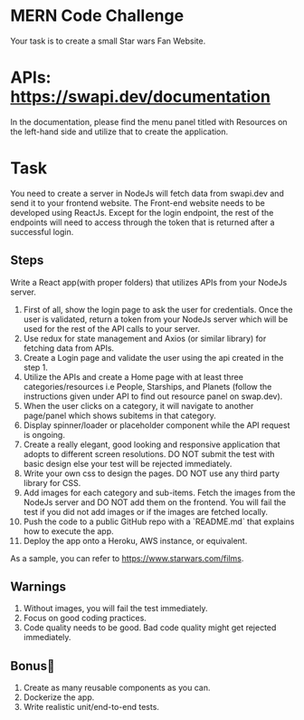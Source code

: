 # MERN Code Challenge 
Your task is to create a small Star wars Fan Website.

# APIs: https://swapi.dev/documentation
In the documentation, please find the menu panel titled with Resources on the left-hand side and utilize that to create the application.

# Task
You need to create a server in NodeJs will fetch data from swapi.dev and send it to your frontend website. The Front-end website needs to be developed using ReactJs. Except for the login endpoint, the rest of the endpoints will need to access through the token that is returned after a successful login.

## Steps
Write a React app(with proper folders) that utilizes APIs from your NodeJs server.
<ol>
  <li>First of all, show the login page to ask the user for credentials. Once the user is validated, return a token from your NodeJs server which will be used for the rest of the API calls to your server.</li>
	<li>Use redux for state management and Axios (or similar library) for fetching data from APIs.</li>
	<li>Create a Login page and validate the user using the api created in the step 1.</li>
	<li>Utilize the APIs and create a Home page with at least three categories/resources i.e People, Starships, and Planets (follow the instructions given under API to find out resource panel on swap.dev).</li>
	<li>When the user clicks on a category, it will navigate to another page/panel which shows subitems in that category.</li>
	<li>Display spinner/loader or placeholder component while the API request is ongoing.</li>
	<li>Create a really elegant, good looking and responsive application that adopts to different screen resolutions. DO NOT submit the test with basic design else your test will be rejected immediately.</li>
	<li>Write your own css to design the pages. DO NOT use any third party library for CSS. 
  	<li>Add images for each category and sub-items. Fetch the images from the NodeJs server and DO NOT add them on the frontend. You will fail the test if you did not add images or if the images are fetched locally.</li>
	<li>Push the code to a public GitHub repo with a `README.md` that explains how to execute the app.</li>
  	<li>Deploy the app onto a Heroku, AWS instance, or equivalent.</li>
</ol>

As a sample, you can refer to https://www.starwars.com/films.

## Warnings
<ol>
	<li>Without images, you will fail the test immediately.</li>
	<li>Focus on good coding practices. </li>
	<li>Code quality needs to be good. Bad code quality might get rejected immediately.</li>
</ol>

## Bonus🌟
<ol>
	<li>Create as many reusable components as you can.</li>
<li>Dockerize the app.</li>
<li>Write realistic unit/end-to-end tests.</li>
</ol>
